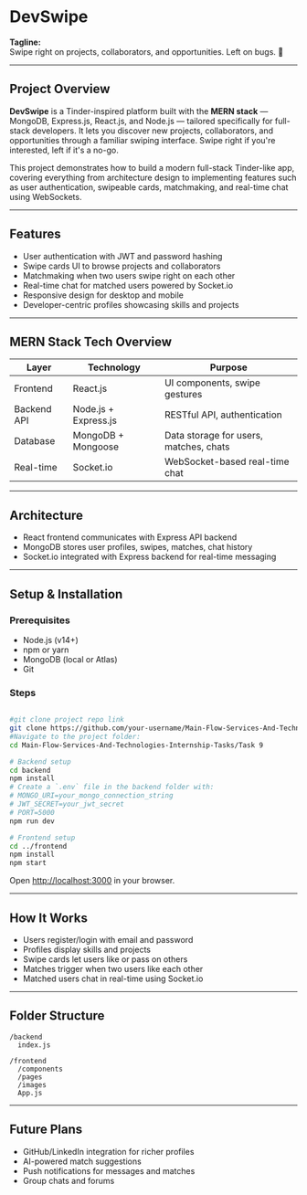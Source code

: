 # DevSwipe

**Tagline:**  
Swipe right on projects, collaborators, and opportunities. Left on bugs. 🐞

---

## Project Overview

**DevSwipe** is a Tinder-inspired platform built with the **MERN stack** — MongoDB, Express.js, React.js, and Node.js — tailored specifically for full-stack developers. It lets you discover new projects, collaborators, and opportunities through a familiar swiping interface. Swipe right if you're interested, left if it's a no-go.

This project demonstrates how to build a modern full-stack Tinder-like app, covering everything from architecture design to implementing features such as user authentication, swipeable cards, matchmaking, and real-time chat using WebSockets.

---

## Features

- User authentication with JWT and password hashing  
- Swipe cards UI to browse projects and collaborators  
- Matchmaking when two users swipe right on each other  
- Real-time chat for matched users powered by Socket.io  
- Responsive design for desktop and mobile  
- Developer-centric profiles showcasing skills and projects  

---

## MERN Stack Tech Overview

| Layer       | Technology           | Purpose                               |
|-------------|----------------------|-------------------------------------|
| Frontend    | React.js             | UI components, swipe gestures        |
| Backend API | Node.js + Express.js | RESTful API, authentication          |
| Database    | MongoDB + Mongoose   | Data storage for users, matches, chats |
| Real-time   | Socket.io            | WebSocket-based real-time chat       |

---

## Architecture

- React frontend communicates with Express API backend  
- MongoDB stores user profiles, swipes, matches, chat history  
- Socket.io integrated with Express backend for real-time messaging  

---

## Setup & Installation

### Prerequisites

- Node.js (v14+)  
- npm or yarn  
- MongoDB (local or Atlas)  
- Git  

### Steps

```bash

#git clone project repo link
git clone https://github.com/your-username/Main-Flow-Services-And-Technologies-Internship-Tasks.git
#Navigate to the project folder:
cd Main-Flow-Services-And-Technologies-Internship-Tasks/Task 9

# Backend setup
cd backend
npm install
# Create a `.env` file in the backend folder with:
# MONGO_URI=your_mongo_connection_string
# JWT_SECRET=your_jwt_secret
# PORT=5000
npm run dev

# Frontend setup
cd ../frontend
npm install
npm start
````

Open [http://localhost:3000](http://localhost:3000) in your browser.

---

## How It Works

* Users register/login with email and password
* Profiles display skills and projects
* Swipe cards let users like or pass on others
* Matches trigger when two users like each other
* Matched users chat in real-time using Socket.io

---

## Folder Structure

```
/backend
  index.js

/frontend
  /components
  /pages
  /images
  App.js
```

---

## Future Plans

* GitHub/LinkedIn integration for richer profiles
* AI-powered match suggestions
* Push notifications for messages and matches
* Group chats and forums
